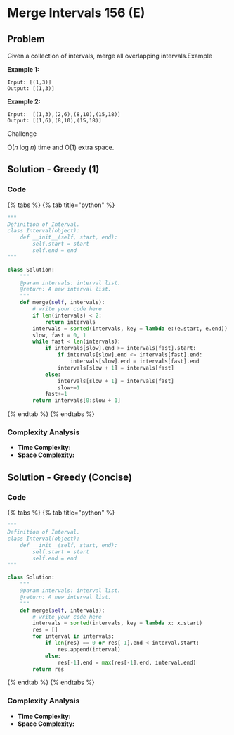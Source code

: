 # Merge Intervals 156 \(E\)

## Problem

Given a collection of intervals, merge all overlapping intervals.Example

**Example 1:**

```text
Input: [(1,3)]
Output: [(1,3)]
```

**Example 2:**

```text
Input:  [(1,3),(2,6),(8,10),(15,18)]
Output: [(1,6),(8,10),(15,18)]
```

Challenge

O\(_n_ log _n_\) time and O\(1\) extra space.

## Solution - Greedy \(1\)

### Code

{% tabs %}
{% tab title="python" %}
```python
"""
Definition of Interval.
class Interval(object):
    def __init__(self, start, end):
        self.start = start
        self.end = end
"""

class Solution:
    """
    @param intervals: interval list.
    @return: A new interval list.
    """
    def merge(self, intervals):
        # write your code here
        if len(intervals) < 2:
            return intervals
        intervals = sorted(intervals, key = lambda e:(e.start, e.end))
        slow, fast = 0, 1
        while fast < len(intervals):
            if intervals[slow].end >= intervals[fast].start:
                if intervals[slow].end <= intervals[fast].end:
                    intervals[slow].end = intervals[fast].end
                intervals[slow + 1] = intervals[fast]
            else:
                intervals[slow + 1] = intervals[fast]
                slow+=1
            fast+=1
        return intervals[0:slow + 1]
```
{% endtab %}
{% endtabs %}

### Complexity Analysis

* **Time Complexity:**
* **Space Complexity:**

## Solution - Greedy \(Concise\)

### Code

{% tabs %}
{% tab title="python" %}
```python
"""
Definition of Interval.
class Interval(object):
    def __init__(self, start, end):
        self.start = start
        self.end = end
"""

class Solution:
    """
    @param intervals: interval list.
    @return: A new interval list.
    """
    def merge(self, intervals):
        # write your code here
        intervals = sorted(intervals, key = lambda x: x.start)
        res = []
        for interval in intervals:
            if len(res) == 0 or res[-1].end < interval.start:
                res.append(interval)
            else:
                res[-1].end = max(res[-1].end, interval.end)
        return res
```
{% endtab %}
{% endtabs %}

### Complexity Analysis

* **Time Complexity:**
* **Space Complexity:**



